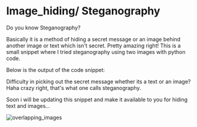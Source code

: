 # Image_hiding/ Steganography

Do you know Steganography?

Basically it is a method of hiding a secret message or an image behind another image or text which isn't secret. Pretty amazing right!
This is a small snippet where I tried steganography using two images with python code.

Below is the output of the code snippet:

Difficulty in picking out the secret message whether its a text or an image? Haha crazy right, that's what one calls steganography.

Soon i will be updating this snippet and make it available to you for hiding text and images...


![overlapping_images](https://user-images.githubusercontent.com/66552063/122211122-005def00-cec4-11eb-82bf-4869a7921835.png)
